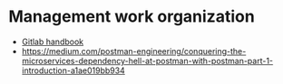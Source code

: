 # Management work organization

* [Gitlab handbook](https://about.gitlab.com/handbook/)
* https://medium.com/postman-engineering/conquering-the-microservices-dependency-hell-at-postman-with-postman-part-1-introduction-a1ae019bb934
